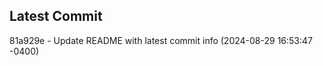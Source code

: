 
## Latest Commit
81a929e - Update README with latest commit info (2024-08-29 16:53:47 -0400) <Yunxi-Zhou>

